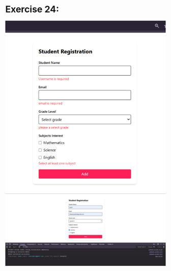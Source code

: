 # Exercise 24: 
![Exercise 24](/exercise24/src/assets/Screenshot%202025-10-27%20102755.png)
![Exercise 24](/exercise24/src/assets/Screenshot%202025-10-27%20102822.png)
